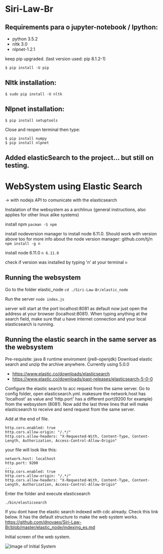 # Siri-Law-Br

## Requirements para o jupyter-notebook / lpython:

* python 3.5.2
* nltk 3.0
* nlpnet-1.2.1

keep pip upgraded. (last version used: pip 8.1.2-1)
```
$ pip install -U pip
```

## Nltk installation:

```
$ sudo pip install -U nltk
```

## Nlpnet installation:
````
$ pip install setuptools
````
Close and reopen terminal then type:
````
$ pip install numpy
$ pip install nlpnet
````

## Added elasticSearch to the project... but still on testing.

# WebSystem using Elastic Search 
-> with nodejs API to comunicate with the elasticsearch

Instalation of the websystem as a archlinux 
(general instructions, also applies for other linux alike systems)

install npm
```pacman -S npm```

install nodeversion manager to install node 6.11.0. Should work with version above too
for more info about the node version manager: github.com/tj/n
```npm install -g n```

install node 6.11.0
```n 6.11.0```

check if version was installed by typing 'n' at your terminal
```n```

## Running the websystem

Go to the folder elastic_node
```cd ./Siri-Law-Br/elastic_node```

Run the server
```node index.js```

server will start at the port localhost:8081 as default
now just open the address at your browser (localhost:8081). When typing anything at the search field, make sure that u have internet connection and your local elasticsearch is running.

## Running the elastic search in the same server as the websystem
Pre-requisite: java 8 runtime enviroment (jre8-openjdk)
Download elastic search and unzip the archive anywhere. Currently using 5.0.0
- https://www.elastic.co/downloads/elasticsearch
- https://www.elastic.co/downloads/past-releases/elasticsearch-5-0-0

Configure the elastic search to acc request from the same server. Go to config folder, open elasticsearch.yml.
makesure the network.host has 'localhost' as value and 'http.port' has a different port(9200 for example) from the websystem (8081). Now add the last three lines that will make elasticsearch to receive and send request from the same server.

Add at the end of file.
```
http.cors.enabled: true
http.cors.allow-origin: "/.*/"
http.cors.allow-headers: "X-Requested-With, Content-Type, Content-Length, Authorization, Access-Control-Allow-Origin"
```

your file will look like this:

```
network.host: localhost
http.port: 9200
...
http.cors.enabled: true
http.cors.allow-origin: "/.*/"
http.cors.allow-headers: "X-Requested-With, Content-Type, Content-Length, Authorization, Access-Control-Allow-Origin"

```
Enter the folder and execute elasticsearch
```
./bin/elasticsearch 
```
If you dont have the elastic search indexed with cdc already. Check this link below. It has the default structure to make the web system works.
https://github.com/dnovaes/Siri-Law-Br/blob/master/elastic_node/indexing_es.md



Initial screen of the web system.

![Image of Initial System](./elastic_node/public/imgs/screen_after_search_elasticsearch.png)
